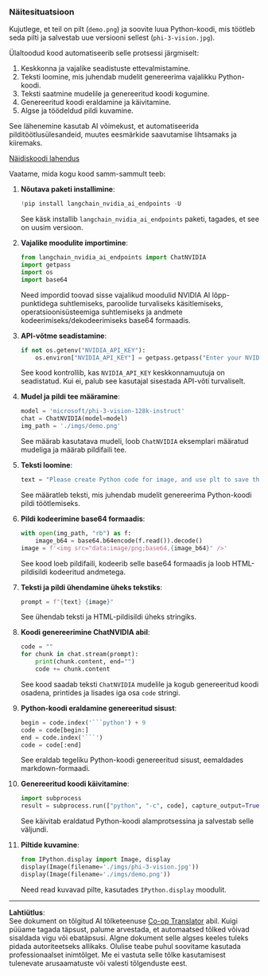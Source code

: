 <!--
CO_OP_TRANSLATOR_METADATA:
{
  "original_hash": "a8de701a2f1eb12b1f82432288d709cf",
  "translation_date": "2025-10-11T11:53:55+00:00",
  "source_file": "md/02.Application/04.Vision/Phi3/E2E_Nvidia_NIM_Vision.md",
  "language_code": "et"
}
-->
### Näitesituatsioon

Kujutlege, et teil on pilt (`demo.png`) ja soovite luua Python-koodi, mis töötleb seda pilti ja salvestab uue versiooni sellest (`phi-3-vision.jpg`).

Ülaltoodud kood automatiseerib selle protsessi järgmiselt:

1. Keskkonna ja vajalike seadistuste ettevalmistamine.
2. Teksti loomine, mis juhendab mudelit genereerima vajalikku Python-koodi.
3. Teksti saatmine mudelile ja genereeritud koodi kogumine.
4. Genereeritud koodi eraldamine ja käivitamine.
5. Algse ja töödeldud pildi kuvamine.

See lähenemine kasutab AI võimekust, et automatiseerida pilditöötlusülesandeid, muutes eesmärkide saavutamise lihtsamaks ja kiiremaks.

[Näidiskoodi lahendus](../../../../../../code/06.E2E/E2E_Nvidia_NIM_Phi3_Vision.ipynb)

Vaatame, mida kogu kood samm-sammult teeb:

1. **Nõutava paketi installimine**:
    ```python
    !pip install langchain_nvidia_ai_endpoints -U
    ```
    See käsk installib `langchain_nvidia_ai_endpoints` paketi, tagades, et see on uusim versioon.

2. **Vajalike moodulite importimine**:
    ```python
    from langchain_nvidia_ai_endpoints import ChatNVIDIA
    import getpass
    import os
    import base64
    ```
    Need impordid toovad sisse vajalikud moodulid NVIDIA AI lõpp-punktidega suhtlemiseks, paroolide turvaliseks käsitlemiseks, operatsioonisüsteemiga suhtlemiseks ja andmete kodeerimiseks/dekodeerimiseks base64 formaadis.

3. **API-võtme seadistamine**:
    ```python
    if not os.getenv("NVIDIA_API_KEY"):
        os.environ["NVIDIA_API_KEY"] = getpass.getpass("Enter your NVIDIA API key: ")
    ```
    See kood kontrollib, kas `NVIDIA_API_KEY` keskkonnamuutuja on seadistatud. Kui ei, palub see kasutajal sisestada API-võti turvaliselt.

4. **Mudel ja pildi tee määramine**:
    ```python
    model = 'microsoft/phi-3-vision-128k-instruct'
    chat = ChatNVIDIA(model=model)
    img_path = './imgs/demo.png'
    ```
    See määrab kasutatava mudeli, loob `ChatNVIDIA` eksemplari määratud mudeliga ja määrab pildifaili tee.

5. **Teksti loomine**:
    ```python
    text = "Please create Python code for image, and use plt to save the new picture under imgs/ and name it phi-3-vision.jpg."
    ```
    See määratleb teksti, mis juhendab mudelit genereerima Python-koodi pildi töötlemiseks.

6. **Pildi kodeerimine base64 formaadis**:
    ```python
    with open(img_path, "rb") as f:
        image_b64 = base64.b64encode(f.read()).decode()
    image = f'<img src="data:image/png;base64,{image_b64}" />'
    ```
    See kood loeb pildifaili, kodeerib selle base64 formaadis ja loob HTML-pildisildi kodeeritud andmetega.

7. **Teksti ja pildi ühendamine üheks tekstiks**:
    ```python
    prompt = f"{text} {image}"
    ```
    See ühendab teksti ja HTML-pildisildi üheks stringiks.

8. **Koodi genereerimine ChatNVIDIA abil**:
    ```python
    code = ""
    for chunk in chat.stream(prompt):
        print(chunk.content, end="")
        code += chunk.content
    ```
    See kood saadab teksti `ChatNVIDIA` mudelile ja kogub genereeritud koodi osadena, printides ja lisades iga osa `code` stringi.

9. **Python-koodi eraldamine genereeritud sisust**:
    ```python
    begin = code.index('```python') + 9
    code = code[begin:]
    end = code.index('```')
    code = code[:end]
    ```
    See eraldab tegeliku Python-koodi genereeritud sisust, eemaldades markdown-formaadi.

10. **Genereeritud koodi käivitamine**:
    ```python
    import subprocess
    result = subprocess.run(["python", "-c", code], capture_output=True)
    ```
    See käivitab eraldatud Python-koodi alamprotsessina ja salvestab selle väljundi.

11. **Piltide kuvamine**:
    ```python
    from IPython.display import Image, display
    display(Image(filename='./imgs/phi-3-vision.jpg'))
    display(Image(filename='./imgs/demo.png'))
    ```
    Need read kuvavad pilte, kasutades `IPython.display` moodulit.

---

**Lahtiütlus**:  
See dokument on tõlgitud AI tõlketeenuse [Co-op Translator](https://github.com/Azure/co-op-translator) abil. Kuigi püüame tagada täpsust, palume arvestada, et automaatsed tõlked võivad sisaldada vigu või ebatäpsusi. Algne dokument selle algses keeles tuleks pidada autoriteetseks allikaks. Olulise teabe puhul soovitame kasutada professionaalset inimtõlget. Me ei vastuta selle tõlke kasutamisest tulenevate arusaamatuste või valesti tõlgenduste eest.